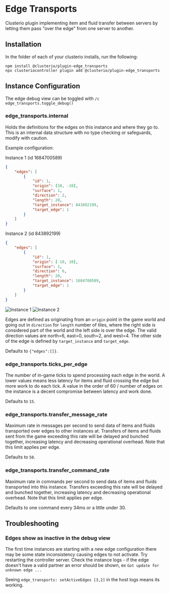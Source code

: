 # Edge Transports

Clusterio plugin implementing item and fluid transfer between servers by letting them pass "over the edge" from one server to another.

## Installation

In the folder of each of your clusterio installs, run the following:

    npm install @clusterio/plugin-edge_transports
    npx clusteriocontroller plugin add @clusterio/plugin-edge_transports

## Instance Configuration

The edge debug view can be toggled with `/c edge_transports.toggle_debug()`

### edge_transports.internal

Holds the definitions for the edges on this instance and where they go to.
This is an internal data structure with no type checking or safeguards, modify with caution.

Example configuration:

Instance 1 (id 1684700589)
```json
{
    "edges": [
        {
            "id": 1,
            "origin": [10, -10],
            "surface": 1,
            "direction": 2,
            "length": 20,
            "target_instance": 843892199,
            "target_edge": 1
        }
    ]
}
```

Instance 2 (id 843892199)
```json
{
    "edges": [
        {
            "id": 1,
            "origin": [-10, 10],
            "surface": 1,
            "direction": 6,
            "length": 20,
            "target_instance": 1684700589,
            "target_edge": 1
        }
    ]
}
```

![Instance 1](https://i.imgur.com/mnpQmEL.png)
![Instance 2](https://i.imgur.com/SbsNDsn.png)

Edges are defined as originating from an `origin` point in the game world and going out in `direction` for `length` number of tiles, where the right side is considered part of the world and the left side is over the edge.
The valid direction values are north=6, east=0, south=2, and west=4.  The other side of the edge is defined by `target_instance` and `target_edge`.

Defaults to `{"edges":[]}`.


### edge_transports.ticks_per_edge

The number of in-game ticks to spend processing each edge in the world.
A lower values means less latency for items and fluid crossing the edge but more work to do each tick.
A value in the order of 60 / number of edges on the instance is a decent compromise between latency and work done.

Defaults to `15`.


### edge_transports.transfer_message_rate

Maximum rate in messages per second to send data of items and fluids transported over edges to other instances at.
Transfers of items and fluids sent from the game exceeding this rate will be delayed and bunched together, increasing latency and decreasing operational overhead.
Note that this limit applies per edge.

Defaults to `50`.


### edge_transports.transfer_command_rate

Maximum rate in commands per second to send data of items and fluids transported into this instance.
Transfers exceeding this rate will be delayed and bunched together, increasing latency and decreasing operational overhead.
Note that this limit applies per edge.

Defaults to one command every 34ms or a little under 30.

## Troubleshooting

### Edges show as inactive in the debug view

The first time instances are starting with a new edge configuration there may be some state inconsistency causing edges to not activate.
Try restarting the controller server.
Check the instance logs - if the edge doesn't have a valid partner an error should be shown, ex `Got update for unknown edge ...`

Seeing `edge_transports: setActiveEdges [3,2]` in the host logs means its working.
